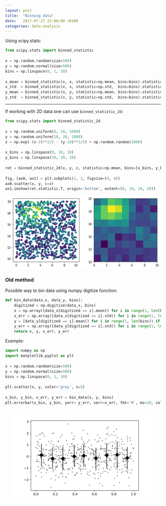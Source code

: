 ```yaml
---
layout: post
title:  "Binning data"
date:   2017-07-27 22:00:00 +0100
categories: data-analysis
---
```



Using scipy.stats:
```python
from scipy.stats import binned_statistic

x = np.random.random(size=500)
y = np.random.normal(size=500)
bins = np.linspace(0, 1, 10)

x_mean = binned_statistic(x, x, statistic=np.mean, bins=bins).statistic
x_std  = binned_statistic(x, x, statistic=np.std,  bins=bins).statistic
y_mean = binned_statistic(x, y, statistic=np.mean, bins=bins).statistic
y_std  = binned_statistic(x, y, statistic=np.std,  bins=bins).statistic
```

----------------------

If working with 2D data one can use `binned_statistic_2d`:

```python
from scipy.stats import binned_statistic_2d

x = np.random.uniform(0, 10, 1000)
y = np.random.uniform(10, 20, 1000)
z = np.exp(-(x-3)**2/5 - (y-18)**2/5) + np.random.random(1000)

x_bins = np.linspace(0, 10, 10)
y_bins = np.linspace(10, 20, 10)

ret = binned_statistic_2d(x, y, z, statistic=np.mean, bins=[x_bins, y_bins])

fig, (ax0, ax1) = plt.subplots(1, 2, figsize=(9, 4))
ax0.scatter(x, y, c=z)
ax1.imshow(ret.statistic.T, origin='bottom', extent=(0, 10, 10, 20))
```

<p style="text-align:center;"><img src="/asset/images/data_analysis/binning2d.png" alt="binning 2d" heigth="100"></p>



### Old method

Possible way to bin data using numpy digitize function:

```python
def bin_data(data_x, data_y, bins):
    digitized = np.digitize(data_x, bins)
    x = np.array([data_x[digitized == i].mean() for i in range(1, len(bins)) if i in digitized])
    x_err = np.array([data_x[digitized == i].std() for i in range(1, len(bins)) if i in digitized])
    y = [data_y[digitized == i].mean() for i in range(1, len(bins)) if i in digitized]
    y_err = np.array([data_y[digitized == i].std() for i in range(1, len(bins)) if i in digitized])
    return x, y, x_err, y_err
```

Example:
```python
import numpy as np
import matplotlib.pyplot as plt

x = np.random.random(size=500)
y = np.random.normal(size=500)
bins = np.linspace(0, 1, 10)

plt.scatter(x, y, color='grey', s=5)

x_bin, y_bin, x_err, y_err = bin_data(x, y, bins)
plt.errorbar(x_bin, y_bin, yerr= y_err, xerr=x_err, fmt='H', ms=10, color='black')
```

<p style="text-align:center;"><img src="/asset/images/data_analysis/binning.svg" alt="binning 1" height="300"></p>

